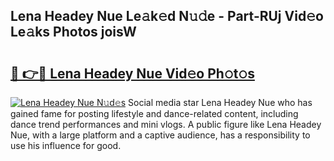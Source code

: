 ## Lena Headey Nue Le𝚊k𝚎d N𝚞𝚍e - Part-RUj Vid𝚎o Le𝚊ks Photos joisW

# <h2><a href="http://fb00at.evod.top/?m=Lena+Headey+Nue">🔗 👉🔴 Lena Headey Nue Vid𝚎o Ph𝚘t𝚘s</a></h2>

[![Lena Headey Nue N𝚞d𝚎s](https://i.imgur.com/8V9OHl7.gif)](http://fb00at.evod.top/?m=Lena+Headey+Nue)
Social media star Lena Headey Nue who has gained fame for posting lifestyle and dance-related content, including dance trend performances and mini vlogs. A public figure like Lena Headey Nue, with a large platform and a captive audience, has a responsibility to use his influence for good. 
